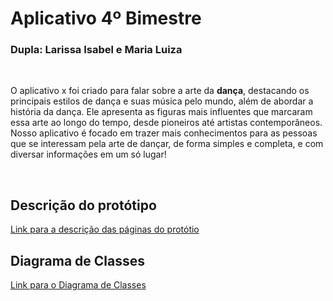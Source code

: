 <h1>Aplicativo 4º Bimestre</h1>
<h3>Dupla: Larissa Isabel e Maria Luiza </h3>
<br>
<p> O aplicativo x foi criado para falar sobre a arte da <b>dança</b>,  destacando os principais estilos de dança e suas música pelo mundo, além de abordar a história da dança. Ele apresenta as figuras mais influentes que marcaram essa arte ao longo do tempo, desde pioneiros até artistas contemporâneos. Nosso aplicativo é focado em trazer mais conhecimentos para as pessoas que se interessam pela arte de dançar, de forma simples e completa, e com diversar informações em um só lugar! </p>
<br>

<h2>Descrição do protótipo </h2>

<a href="https://github.com/JuS0l/App_IlhaBela/wiki/Descri%C3%A7%C3%A3o-do-Desenvolvimento">Link para a descrição das páginas do protótio</a>

<h2>Diagrama de Classes</h2>

<a href="https://github.com/JuS0l/App_IlhaBela/wiki/Descrição-do-Aplicativo">Link para o Diagrama de Classes</a>


